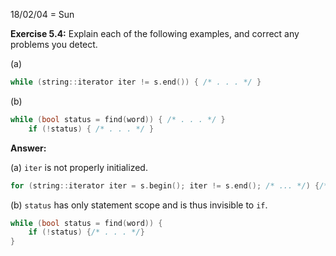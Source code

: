 18/02/04 = Sun

**Exercise 5.4:** Explain each of the following examples, and correct any problems you detect.

(a) 

```c++
while (string::iterator iter != s.end()) { /* . . . */ }
```

(b)

```c++
while (bool status = find(word)) { /* . . . */ }
	if (!status) { /* . . . */ }
```

**Answer:** 

(a) `iter` is not properly initialized.

```c++
for (string::iterator iter = s.begin(); iter != s.end(); /* ... */) {/* ... */}
```

(b) `status` has only statement scope and is thus invisible to `if`.

```c++
while (bool status = find(word)) {
	if (!status) {/* . . . */}
}
```

